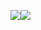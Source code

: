 [![](https://github-readme-stats.vercel.app/api/top-langs/?username=gaoyang&theme=tokyonight&bg_color=00000000&layout=compact&langs_count=10&hide_title=1&hide_border=1&role=OWNER,COLLABORATOR)](https://github.com/gaoyang)[![](https://github-readme-stats.vercel.app/api/?username=gaoyang&theme=tokyonight&bg_color=00000000&show_icons=true&count_private=true&hide_title=1&line_height=28&hide_border=1&role=OWNER,COLLABORATOR)](https://github.com/gaoyang)
